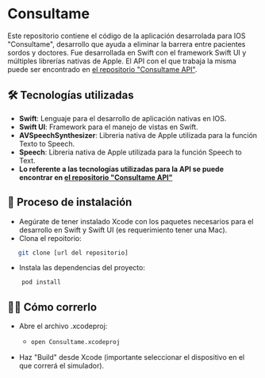 # Consultame
Este repositorio contiene el código de la aplicación desarrolada para IOS "Consultame", desarrollo que ayuda a eliminar la barrera entre pacientes sordos y doctores. Fue desarrollada en Swift con el framework Swift UI y múltiples librerías nativas de Apple. El API con el que trabaja la misma puede ser encontrado en [el repositorio "Consultame API"](https://github.com/ArturoDuCas/consultame-api).
## 🛠 Tecnologías utilizadas
- **Swift**: Lenguaje para el desarrollo de aplicación nativas en IOS.
- **Swift UI**: Framework para el manejo de vistas en Swift.
- **AVSpeechSynthesizer**: Libreria nativa de Apple utilizada para la función Texto to Speech.
- **Speech**: Libreria nativa de Apple utilizada para la función Speech to Text.
- **Lo referente a las tecnologías utilizadas para la API se puede encontrar en [el repositorio "Consultame API"](https://github.com/ArturoDuCas/consultame-api)**

## 🔧 Proceso de instalación
- Aegúrate de tener instalado Xcode con los paquetes necesarios para el desarrollo en Swift y Swift UI (es requerimiento tener una Mac).
- Clona el repoitorio:
 ``` bash
    git clone [url del repositorio]
  ```
- Instala las dependencias del proyecto:
``` bash
    pod install
```
## 🏃‍♂️ Cómo correrlo
- Abre el archivo .xcodeproj:
  - ``` bash
    open Consultame.xcodeproj
    ```
- Haz "Build" desde Xcode (importante seleccionar el dispositivo en el que correrá el simulador).
